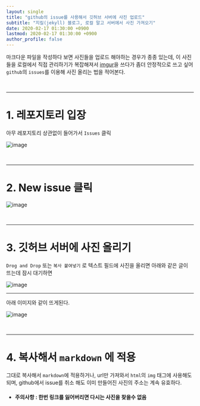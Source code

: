 ```yaml
---
layout: single
title: "github의 issue를 사용해서 깃허브 서버에 사진 업로드"
subtitle: "지킬(jekyll) 블로그, 로컬 말고 서버에서 사진 가져오기"
date: 2020-02-17 01:30:00 +0900
lastmod: 2020-02-17 01:30:00 +0900
author_profile: false
---
```


마크다운 파일을 작성하다 보면 사진들을 업로드 해야하는 경우가 종종 있는데, 이 사진들을 로컬에서 직접 관리하기가 복잡해져서 [imgur](https://imgur.com/)을 쓰다가 좀더 안정적으로 쓰고 싶어 `github`의 `issues`를 이용해 사진 올리는 법을 적어본다.

<br />

---

# 1. 레포지토리 입장

아무 레포지토리 상관없이 들어가서 `Issues` 클릭

![image](https://user-images.githubusercontent.com/59393359/74649540-233e9d00-51c3-11ea-819d-4f0e54f54fd2.png)

<br />

---

# 2. New issue 클릭
![image](https://user-images.githubusercontent.com/59393359/74649583-35204000-51c3-11ea-9e97-39ddba6083c4.png)

<br />

---

# 3. 깃허브 서버에 사진 올리기

`Drog and Drop` 또는 `복사 붙여넣기` 로 텍스트 필드에 사진을 올리면 아래와 같은 글이 뜨는데 잠시 대기하면

![image](https://user-images.githubusercontent.com/59393359/74649658-54b76880-51c3-11ea-93c4-f0c737d117a3.png)

---

아래 이미지와 같이 뜨게된다.

![image](https://user-images.githubusercontent.com/59393359/74649696-6dc01980-51c3-11ea-979c-24a267cb8773.png)

<br />

---

# 4. 복사해서 `markdown` 에 적용

그대로 복사해서 `markdown`에 적용하거나, url만 가져와서 `html`의 `img` 태그에 사용해도 되며, github에서 issue를 취소 해도 이미 만들어진 사진의 주소는 계속 유효하다.

- #### 주의사항 : 한번 링크를 잃어버리면 다시는 사진을 찾을수 없음

<br />